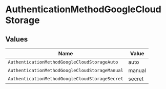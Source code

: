 # AuthenticationMethodGoogleCloudStorage


## Values

| Name                                           | Value                                          |
| ---------------------------------------------- | ---------------------------------------------- |
| `AuthenticationMethodGoogleCloudStorageAuto`   | auto                                           |
| `AuthenticationMethodGoogleCloudStorageManual` | manual                                         |
| `AuthenticationMethodGoogleCloudStorageSecret` | secret                                         |